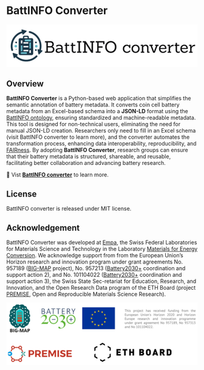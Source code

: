 # BattINFO Converter
![BattINFO Converter](https://raw.githubusercontent.com/EmpaEconversion/BattInfoConverter/refs/heads/main/battinfoconverter.png)

## Overview

**BattINFO Converter** is a Python-based web application that simplifies the semantic annotation of battery metadata. It converts coin cell battery metadata from an Excel-based schema into a **JSON-LD** format using the [BattINFO ontology](https://github.com/BIG-MAP/BattINFO), ensuring standardized and machine-readable metadata. This tool is designed for non-technical users, eliminating the need for manual JSON-LD creation. Researchers only need to fill in an Excel schema (visit BattINFO converter to learn more), and the converter automates the transformation process, enhancing data interoperability, reproducibility, and [FAIRness](https://www.go-fair.org/fair-principles/). By adopting **BattINFO Converter**, research groups can ensure that their battery metadata is structured, shareable, and reusable, facilitating better collaboration and advancing battery research.

🔗 Vist **[BattINFO converter](https://battinfoconverter.streamlit.app/)** to learn more. 

## License
BattINFO converter is released under MIT license.

## Acknowledgement

BattINFO Converter was developed at [Empa](https://www.empa.ch/), the Swiss Federal Laboratories
for Materials Science and Technology in the Laboratory [Materials for Energy Conversion](https://www.empa.ch/web/s501). We acknowledge support from from the European Union’s Horizon research and innovation program under
grant agreements No. 957189 ([BIG-MAP](https://www.big-map.eu/) project), No. 957213 ([Battery2030+](https://battery2030.eu/) coordination and support action 2),
and No. 101104022 ([Battery2030+](https://battery2030.eu/) coordination and support action 3), 
the Swiss State Sec-retariat for Education, Research, and Innovation, 
and the Open Research Data program of the ETH Board (project [PREMISE](https://ord-premise.org/), Open and Reproducible Materials Science Research). 

![Sponsors](https://raw.githubusercontent.com/EmpaEconversion/BattInfoConverter/refs/heads/main/sponsor.png)
